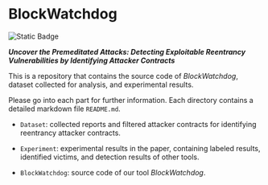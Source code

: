 # BlockWatchdog

![Static Badge](https://img.shields.io/badge/license-apache-blue)

 ***Uncover the Premeditated Attacks: Detecting Exploitable Reentrancy Vulnerabilities by Identifying Attacker Contracts***

This is a repository that contains the source code of *BlockWatchdog*, dataset collected for analysis, and experimental results.

Please go into each part for further information. Each directory contains a detailed markdown file `README.md`.

- `Dataset`: collected reports and filtered attacker contracts for identifying reentrancy attacker contracts.

- `Experiment`: experimental results in the paper, containing labeled results, identified victims, and detection results of other tools.

- `BlockWatchdog`: source code of our tool *BlockWatchdog*.
